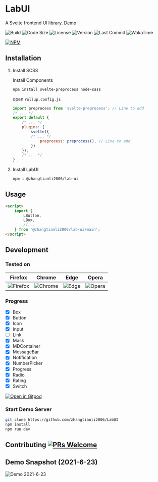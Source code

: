 # LabUI

A Svelte frontend UI library. [Demo](https://zhangtianli2006.github.io/LabUI/)

![Build](https://img.shields.io/github/workflow/status/zhangtianli2006/LabUI/Build%20and%20Deploy?style=flat-square)
![Code Size](https://img.shields.io/github/languages/code-size/zhangtianli2006/LabUI?color=%2323a536&label=Code%20Size&logo=github&style=flat-square)
![License](https://img.shields.io/github/license/zhangtianli2006/LabUI?color=%235bb2ec&label=License&style=flat-square)
![Version](https://img.shields.io/npm/v/@zhangtianli2006/lab-ui?color=%23f9b705&label=Version&style=flat-square)
![Last Commit](https://img.shields.io/github/last-commit/zhangtianli2006/LabUI?color=%2357B558&label=Last%20Commit&style=flat-square)
![WakaTime](https://wakatime.com/badge/github/zhangtianli2006/LabUI.svg)

[![NPM](https://nodei.co/npm/@zhangtianli2006/lab-ui.png?mini=true)](https://npmjs.org/package/@zhangtianli2006/lab-ui)

## Installation

1. Install SCSS

    Install Components

    ```bash
    npm install svelte-preprocess node-sass
    ```

    open `rollup.config.js`

    ```javascript
    import preprocess from 'svelte-preprocess'; // Line to add
    /* ... */
    export default {
        /* ... */
        plugins: [
            svelte({
            /* ... */
                preprocess: preprocess(), // Line to add
            })
        }),
        /* ... */
    }
    ```

2. Install LabUI

    ```bash
    npm i @zhangtianli2006/lab-ui
    ```

## Usage

```html
<script>
    import {
        LButton,
        LBox,
        //...
    } from '@zhangtianli2006/lab-ui/main';
</script>
```

## Development

### Tested on

|Firefox|Chrome|Edge|Opera|
|:-:|:-:|:-:|:-:|
| ![Firefox](https://raw.fastgit.org/alrra/browser-logos/main/src/firefox/firefox_64x64.png) | ![Chrome](https://raw.fastgit.org/alrra/browser-logos/main/src/chrome/chrome_64x64.png) | ![Edge](https://raw.fastgit.org/alrra/browser-logos/main/src/edge/edge_64x64.png) | ![Opera](https://raw.fastgit.org/alrra/browser-logos/main/src/opera/opera_64x64.png) |

### Progress

- [x] Box
- [x] Button
- [x] Icon
- [x] Input
- [ ] Link
- [x] Mask
- [x] MDContainer
- [x] MessageBar
- [x] Notification
- [x] NumberPicker
- [x] Progress
- [x] Radio
- [x] Rating
- [x] Switch

[![Open in Gitpod](https://gitpod.io/button/open-in-gitpod.svg)](https://gitpod.io/#https://github.com/zhangtianli2006/LabUI)

### Start Demo Server

```bash
git clone https://github.com/zhangtianli2006/LabUI
npm install
npm run dev
```

## Contributing [![PRs Welcome](https://img.shields.io/badge/PRs-welcome-brightgreen.svg?style=flat-square)](http://makeapullrequest.com)

## Demo Snapshot (2021-6-23)

![Demo 2021-6-23](https://z3.ax1x.com/2021/06/23/RneJ9s.png)
